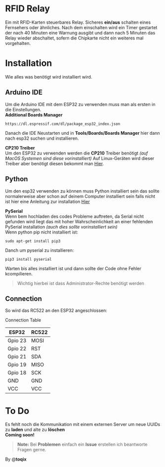 <h1 id="rfid-relay">RFID Relay</h1>
<p>Ein mit RFID-Karten steuerbares Relay. Sicheres <strong>ein/aus</strong> schalten eines Fernsehers oder ähnliches. Nach dem einschalten wird ein Timer gestartet der nach 40 Minuten eine Warnung ausgibt und dann nach 5 Minuten das Relay wieder abschaltet, sofern die Chipkarte nicht ein weiteres mal vorgehalten.</p>
<h1 id="installation">Installation</h1>
<p>Wie alles was benötigt wird installiert wird.</p>
<h2 id="arduino-ide">Arduino IDE</h2>
<p>Um die Arduino IDE mit dem ESP32 zu verwenden muss man als ersten in die Einstellungen.<br>
<strong>Additional Boards Manager</strong></p>
<pre><code>https://dl.espressif.com/dl/package_esp32_index.json
</code></pre>
<p>Danach die IDE Neustarten und in <strong>Tools/Boards/Boards Manager</strong> hier dann nach esp32 suchen und installieren.</p>
<p><strong>CP210 Treiber</strong><br>
Um den ESP32 zu verwenden werden die <strong>CP210</strong> Treiber benötigt <em>(auf MacOS Systemen sind diese vorinstalliert)</em> Auf Linux-Geräten wird dieser Treiber aber benötigt diesen bekommt man  <a href="https://www.silabs.com/products/development-tools/software/usb-to-uart-bridge-vcp-drivers">Hier</a>.</p>
<h2 id="python">Python</h2>
<p>Um den esp32 verwenden zu können muss Python installiert sein das sollte normalerweise aber schon auf deinem Computer installiert sein falls nicht ist hier eine Anleitung zur installation <a href=":</p>
<pre><code>https://www.python.org/downloads/">Hier</a
</code></pre>
<p><strong>PySerial</strong><br>
Wenn bem hochladen des codes Probleme auftreten, da Serial nicht gefunden wird liegt das mit hoher Wahrscheinlichkeit an einer fehlenden PySerial installation <em>(auch dies sollte vorinstalliert sein)</em><br>
Wenn python pip nicht installiert ist:</p>
<pre><code>sudo apt-get install pip3
</code></pre>
<p>Danch um pyserial zu installieren:</p>
<pre><code>pip3 install pyserial
</code></pre>
<p>Warten bis alles installiert ist und dann sollte der Code ohne Fehler kcompilieren.</p>
<blockquote>
<p>Wichtig hierbei ist dass Administrator-Rechte benötigt werden</p>
</blockquote>
<h2 id="connection">Connection</h2>
<p>So wird das RC522 an den ESP32 angeschlossen:<br>
<img src="https://hackster.imgix.net/uploads/attachments/704294/nfc_osc_bb_gBdcDg8Rq9.jpg" alt=""></p>
<p>Connection Table</p>
<table>
<thead>
<tr>
<th>ESP32</th>
<th>RC522</th>
</tr>
</thead>
<tbody>
<tr>
<td>Gpio 23</td>
<td>MOSI</td>
</tr>
<tr>
<td>Gpio 22</td>
<td>RST</td>
</tr>
<tr>
<td>Gpio 21</td>
<td>SDA</td>
</tr>
<tr>
<td>Gpio 19</td>
<td>MISO</td>
</tr>
<tr>
<td>Gpio 18</td>
<td>SCK</td>
</tr>
<tr>
<td>GND</td>
<td>GND</td>
</tr>
<tr>
<td>VCC</td>
<td>VCC</td>
</tr>
</tbody>
</table><h1 id="to-do">To Do</h1>
<p>Es fehlt noch die Kommunikation mit einem externen Server um neue UUIDs zu <strong>laden</strong> und alte zu <strong>löschen</strong><br>
<strong>Coming soon!</strong></p>
<blockquote>
<p><strong>Note:</strong> Bei <strong>Problemen</strong> einfach ein <strong>Issue</strong> erstellen ich beantworte Fragen gerne.</p>
</blockquote>
<p>By @<strong>toqix</strong></p>

<!--stackedit_data:
eyJoaXN0b3J5IjpbLTE3OTc4MTU4ODJdfQ==
-->
